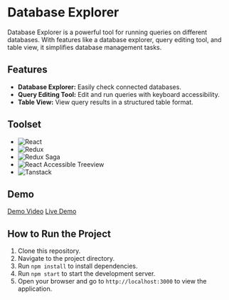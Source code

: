 # Database Explorer

Database Explorer is a powerful tool for running queries on different databases. With features like a database explorer, query editing tool, and table view, it simplifies database management tasks.

## Features
- **Database Explorer:** Easily check connected databases.
- **Query Editing Tool:** Edit and run queries with keyboard accessibility.
- **Table View:** View query results in a structured table format.

## Toolset
- ![React](https://img.shields.io/badge/-React-blue)
- ![Redux](https://img.shields.io/badge/-Redux-purple)
- ![Redux Saga](https://img.shields.io/badge/-Redux%20Saga-yellow)
- ![React Accessible Treeview](https://img.shields.io/badge/-React%20Accessible%20Treeview-green)
- ![Tanstack](https://img.shields.io/badge/-Tanstack-orange)

## Demo
[Demo Video](demo_video_url_here)
[Live Demo](https://sql-editor-task-git-main-ashoks-projects-f1e2b6eb.vercel.app/)

## How to Run the Project
1. Clone this repository.
2. Navigate to the project directory.
3. Run `npm install` to install dependencies.
4. Run `npm start` to start the development server.
5. Open your browser and go to `http://localhost:3000` to view the application.